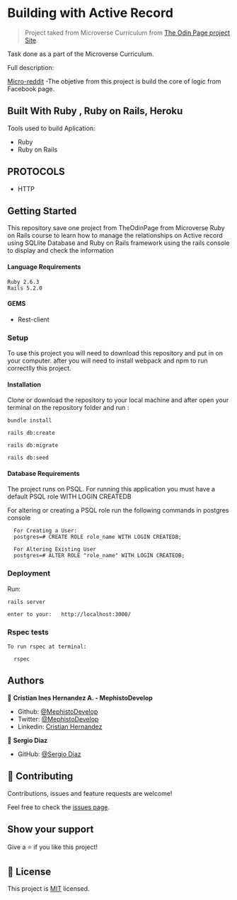 # Building with Active Record


> Project taked from Microverse Curriculum from [The Odin Page project Site](https://github.com/MephistoDevelop/micro-reddit).

Task done as a part of the Microverse Curriculum.

Full description:

[Micro-reddit](https://www.theodinproject.com/courses/ruby-on-rails/lessons/building-with-active-record-ruby-on-rails)
-The objetive from this project is build the core of logic from Facebook page.


## Built With Ruby , Ruby on Rails, Heroku
Tools used to build Aplication:

- Ruby
- Ruby on Rails
 
## PROTOCOLS

- HTTP

## Getting Started

This repository save one project from TheOdinPage from Microverse Ruby on Rails course to learn how to manage the relationships on Active record using SQLlite Database and Ruby on Rails framework using the rails console to display and check the information

#### Language Requirements

    Ruby 2.6.3
    Rails 5.2.0

#### GEMS

- Rest-client


### Setup

To use this project you will need to download this repository and put in on your computer.
after you will need to install webpack and npm to run correctlly this project.

#### Installation

Clone or download the repository to your local machine and after open your terminal on the repository folder and run :

    bundle install

    rails db:create

    rails db:migrate

    rails db:seed
    
    
#### Database Requirements

The project runs on PSQL. For running this application you must have a default PSQL role WITH LOGIN CREATEDB

For altering or creating a PSQL role run the following commands in postgres console

      For Creating a User:
      postgres=# CREATE ROLE role_name WITH LOGIN CREATEDB;

      For Altering Existing User
      postgres=# ALTER ROLE "role_name" WITH LOGIN CREATEDB;
      

### Deployment


Run:

    rails server

    enter to your:   http://localhost:3000/

### Rspec tests

    To run rspec at terminal:

      rspec

## Authors

👤 **Cristian Ines Hernandez A. - MephistoDevelop**

- Github: [@MephistoDevelop](https://github.com/MephistoDevelop)
- Twitter: [@MephistoDevelop](https://twitter.com/MephistoDevelop)
- Linkedin: [Cristian Hernandez](https://www.linkedin.com/in/cristian-hernandez1992/)

👤 **Sergio Diaz**

- GitHub: [@Sergio Diaz](https://github.com/serdg0)

## 🤝 Contributing

Contributions, issues and feature requests are welcome!

Feel free to check the [issues page](issues/).

## Show your support

Give a ⭐️ if you like this project!

## 📝 License

This project is [MIT](lic.url) licensed.



